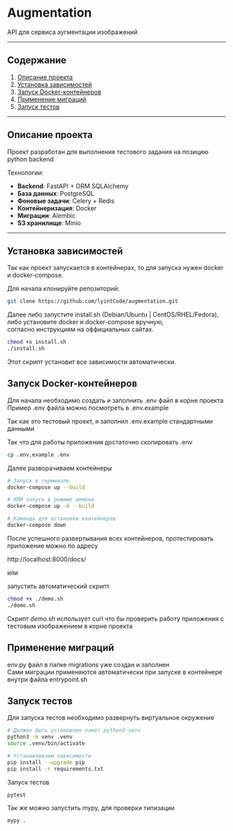 # **Augmentation**
 
API для сервиса аугментации изображений

---

## **Содержание**
1. [Описание проекта](#описание-проекта)
2. [Установка зависимостей](#установка-зависимостей)
3. [Запуск Docker-контейнеров](#запуск-docker-контейнеров)
4. [Применение миграций](#применение-миграций)
5. [Запуск тестов](#запуск-тестов)

---

## **Описание проекта**

Проект разработан для выполнения тестового задания на позицию python backend

Технологии:
- **Backend**: FastAPI + ORM SQLAlchemy
- **База данных**: PostgreSQL
- **Фоновые задачи**: Celery + Redis
- **Контейнеризация**: Docker
- **Миграции**: Alembic
- **S3 хранилище**: Minio

---

## **Установка зависимостей**

Так как проект запускается в контейнерах, то для запуска нужен docker и docker-compose.

Для начала клонируйте репозиторий:

```bash
git clone https://github.com/lyintCode/augmentation.git

```

Далее либо запустите install.sh (Debian/Ubuntu | CentOS/RHEL/Fedora), либо установите docker и docker-compose вручную,  
согласно инструкциям на оффициальных сайтах.

```bash
chmod +x install.sh
./install.sh
```

Этот скрипт установит все зависимости автоматически.

## **Запуск Docker-контейнеров**

Для начала необходимо создать и заполнить .env файл в корне проекта  
Пример .env файла можно посмотреть в .env.example

Так как это тестовый проект, я заполнил .env.example стандартными данными

Так что для работы приложения достаточно скопировать .env

```bash
cp .env.example .env
```

Далее разворачиваем контейнеры

```bash
# Запуск в терминале
docker-compose up --build

# ИЛИ запуск в режиме демона
docker-compose up -d --build

# Команда для остановки контейнеров
docker-compose down
```

После успешного развертывания всех контейнеров, протестировать приложение можно по адресу

http://localhost:8000/docs/

или

запустить автоматический скрипт
```bash
chmod +x ./demo.sh
./demo.sh
```

Скрипт *demo.sh* использует curl что бы проверить работу приложения с тестовым изображением в корне проекта

## **Применение миграций**
env.py файл в папке migrations уже создан и заполнен  
Сами миграции применяются автоматически при запуске в контейнере внутри файла entrypoint.sh

## **Запуск тестов**
Для запуска тестов необходимо развернуть виртуальное окружение

```bash
# Должен быть установлен пакет python3-venv
python3 -m venv .venv
source .venv/bin/activate

# Устанавливаем зависимости
pip install --upgrade pip
pip install -r requirements.txt
```

Запуск тестов
```bash
pytest
```

Так же можно запустить mypy, для проверки типизации
```bash
mypy .
```

